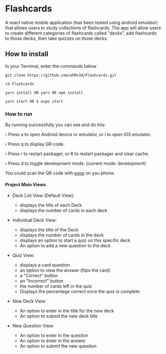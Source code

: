 # Flashcards

A react native mobile application (has been tested using android emulator) that allows users to study collections of flashcards. The app will allow users to create different categories of flashcards called "decks", add flashcards to those decks, then take quizzes on those decks.

## How to install

In your Terminal, enter the commands below

```
git clone https://github.com/ahMx3d/Flashcards.git

cd Flashcards

yarn install OR yarn OR npm install

yarn start OR $ expo start
```

### How to run

By running successfully you can see and do this:

 › Press a to open Android device or emulator, or i to open iOS emulator.

 › Press q to display QR code.

 › Press r to restart packager, or R to restart packager and clear cache.

 › Press d to toggle development mode. (current mode: development)

You could scan the QR code with [expo](https://expo.io/) on you phone.

#### Project Main Views

- Deck List View (Default View):
    - displays the title of each Deck
    - displays the number of cards in each deck

- Individual Deck View:
    - displays the title of the Deck
    - displays the number of cards in the deck
    - displays an option to start a quiz on this specific deck
    - An option to add a new question to the deck

- Quiz View:
    - displays a card question
    - an option to view the answer (flips the card)
    - a "Correct" button
    - an "Incorrect" button
    - the number of cards left in the quiz
    - Displays the percentage correct once the quiz is complete

- New Deck View:
    - An option to enter in the title for the new deck
    - An option to submit the new deck title

- New Question View:
    - An option to enter in the question
    - An option to enter in the answer
    - An option to submit the new question
